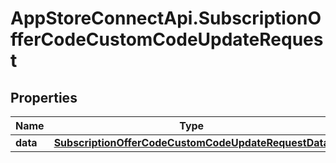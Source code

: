# AppStoreConnectApi.SubscriptionOfferCodeCustomCodeUpdateRequest

## Properties

Name | Type | Description | Notes
------------ | ------------- | ------------- | -------------
**data** | [**SubscriptionOfferCodeCustomCodeUpdateRequestData**](SubscriptionOfferCodeCustomCodeUpdateRequestData.md) |  | 


